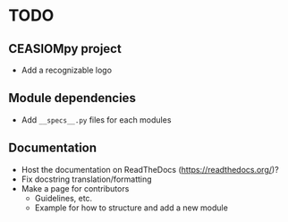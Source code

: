 # TODO

## CEASIOMpy project

* Add a recognizable logo

## Module dependencies

* Add `__specs__.py` files for each modules

## Documentation

* Host the documentation on ReadTheDocs (https://readthedocs.org/)?
* Fix docstring translation/formatting
* Make a page for contributors
    * Guidelines, etc.
    * Example for how to structure and add a new module
